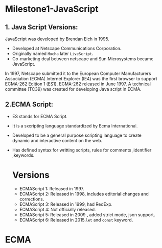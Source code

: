 # Milestone1-JavaScript

## 1. Java Script Versions:
JavaScript was developed by Brendan Eich in 1995.
- Developed at Netscape Communications Corporation.
- Originally named `Mocha` later `LiveScript`.
- Co-marketing deal between netscape and Sun Microsystems became JavaScript.

In 1997, Netscape submitted it to the European Computer Manufacturers Association (ECMA).Internet Explorer (IE4) was the first browser to support ECMA-262 Edition 1 (ES1). ECMA-262 released in June 1997.
A technical committee (TC39) was created for developing Java script in ECMA.

## 2.ECMA Script:
- ES stands for ECMA Script.
- It is a sxcripting language standardized by Ecma International.
- Developed to be a general purpose scripting language to create dynamic and interactive content on the web.
- Has defined syntax for writting scripts, rules for comments ,identifier ,keywords.

  # Versions
  - ECMAScript 1: Released in 1997.
  - ECMAScript 2: Released in 1998, includes editorial changes and corrections.
  - ECMAScript 3: Released in 1999, had RedExp.
  - ECMAScript 4: Not officially released.
  - ECMAScript 5: Released in 2009 , added strict mode, json support.
  - ECMAScript 6: Released in 2015.`let` and `const` keyword.

# ECMA
  

